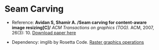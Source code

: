 # Seam Carving

- Reference: **Avidan S, Shamir A. /Seam carving for content-aware image resizing[C]/** *ACM Transactions on graphics (TOG).* ACM, 2007, 26(3): 10.
[Download paper here](https://pdfs.semanticscholar.org/c891/bfa5ff33cad8a7a4d42cfd63d2c163f6a3ad.pdf)

- Dependency: imglib by Rosetta Code. [Raster graphics operations](https://rosettacode.org/wiki/Category:Raster_graphics_operations)


